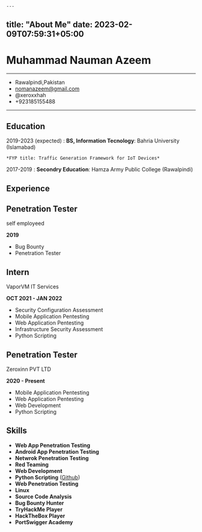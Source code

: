 	---
title: "About Me"
date: 2023-02-09T07:59:31+05:00					
---

Muhammad Nauman Azeem
============

-------------------
- Rawalpindi,Pakistan                         
- nomanazeem@gmail.com 
- @xeroxxhah 
- +923185155488 
-------------------     

Education
---------

2019-2023 (expected)
:   **BS, Information Tecnology**: Bahria University (Islamabad)

    *FYP title: Traffic Generation Framework for IoT Devices*



2017-2019
:   **Secondry Education**: Hamza Army Public College (Rawalpindi)



Experience
----------

## Penetration Tester

self employeed

**2019**

* Bug Bounty
* Penetration Tester

## Intern

VaporVM IT Services

**OCT 2021 - JAN 2022**

* Security Configuration Assessment
* Mobile Application Pentesting
* Web Application Pentesting
* Infrastructure Security Assessment
* Python Scripting

## Penetration Tester

Zeroxinn PVT LTD

**2020 - Present**

* Mobile Application Pentesting
* Web Application Pentesting
* Web Development
* Python Scripting


Skills
--------------------
* __Web App Penetration Testing__
* __Android App Penetration Testing__
* __Netwrok Penetration Testing__
* __Red Teaming__
* __Web Development__
* __Python Scripting__ ([Github](https://github.com/Xeroxxhah)) 
* __Web Penetration Testing__
* __Linux__
* __Source Code Analysis__
* __Bug Bounty Hunter__
* __TryHackMe Player__
* __HackTheBox Player__
* __PortSwigger Academy__
